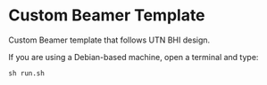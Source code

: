 # Custom Beamer Template
Custom Beamer template that follows UTN BHI design.

If you are using a Debian-based machine, open a terminal and type:

    sh run.sh
